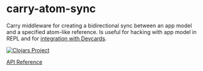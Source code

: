 # carry-atom-sync

Carry middleware for creating a bidirectional sync between an app model and a specified atom-like reference.
Is useful for hacking with app model in REPL and for
[integration with Devcards](https://metametadata.github.io/carry/user-guide/#usage-with-devcards).

[![Clojars Project](https://img.shields.io/clojars/v/carry-atom-sync.svg)](https://clojars.org/carry-atom-sync)

[API Reference](http://metametadata.github.io/carry/api/atom-sync)

